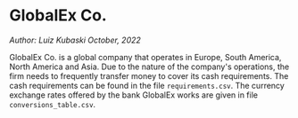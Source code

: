 # GlobalEx Co.

_Author: Luiz Kubaski_
_October, 2022_

GlobalEx Co. is a global company that operates in Europe, South America, North America and Asia. Due to the nature of the company's operations, the firm needs to frequently transfer money to cover its cash requirements. The cash requirements can be found in the file `requirements.csv`. The currency exchange rates offered by the bank GlobalEx works are given in file `conversions_table.csv`.
